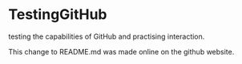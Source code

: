 # TestingGitHub
testing the capabilities of GitHub and practising interaction.


This change to README.md was made online on the github website.
